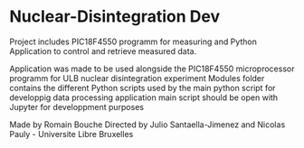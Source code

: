 # Nuclear-Disintegration Dev

Project includes PIC18F4550 programm for measuring and Python Application to control and retrieve measured data.

Application was made to be used alongside the PIC18F4550 microprocessor programm for ULB nuclear disintegration experiment
Modules folder contains the different Python scripts used by the main python script for developpig data processing application
main script should be open with Jupyter for developpment purposes

Made by Romain Bouche
Directed by Julio Santaella-Jimenez and Nicolas Pauly - Universite Libre Bruxelles